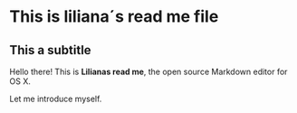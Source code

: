 # This is liliana´s read me file

## This a subtitle

Hello there! This is  **Lilianas read me**, the open source Markdown editor for OS X.

Let me introduce myself.
